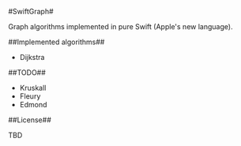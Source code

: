 #SwiftGraph#

Graph algorithms implemented in pure Swift (Apple's new language).

##Implemented algorithms##
- Dijkstra

##TODO##
- Kruskall
- Fleury
- Edmond

##License##

TBD
